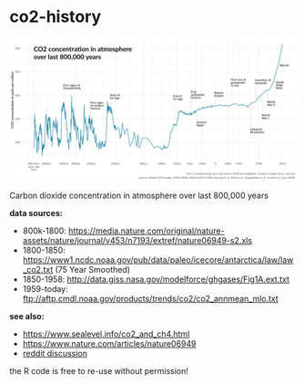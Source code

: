 # co2-history

![plot](co2-history.png)

Carbon dioxide concentration in atmosphere over last 800,000 years

**data sources:**

- 800k-1800: https://media.nature.com/original/nature-assets/nature/journal/v453/n7193/extref/nature06949-s2.xls
- 1800-1850: https://www1.ncdc.noaa.gov/pub/data/paleo/icecore/antarctica/law/law_co2.txt (75 Year Smoothed)
- 1850-1958: http://data.giss.nasa.gov/modelforce/ghgases/Fig1A.ext.txt
- 1959-today: ftp://aftp.cmdl.noaa.gov/products/trends/co2/co2_annmean_mlo.txt

**see also:**
- https://www.sealevel.info/co2_and_ch4.html
- https://www.nature.com/articles/nature06949
- [reddit discussion](https://www.reddit.com/r/dataisbeautiful/comments/ct9ifm/oc_co2_concentration_in_atmosphere_over_last/)

the R code is free to re-use without permission!
